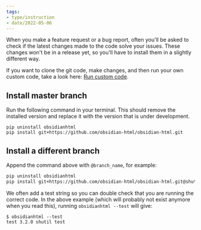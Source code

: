 ```yaml
---
tags:
- type/instruction
- date/2022-05-06
---
```

   
When you make a feature request or a bug report, often you'll be asked to check if the latest changes made to the code solve your issues.  These changes won't be in a release yet, so you'll have to install them in a slightly different way.   
   
If you want to clone the git code, make changes, and then run your own custom code, take a look here: [Run custom code](../Instructions/Run%20custom%20code.md).   
   
## Install master branch   
Run the following command in your terminal. This should remove the installed version and replace it with the version that is under development.   
   
```shell
pip uninstall obsidianhtml
pip install git+https://github.com/obsidian-html/obsidian-html.git
```
   
   
## Install a different branch   
Append the command above with `@branch_name`, for example:   
``` bash
pip uninstall obsidianhtml
pip install git+https://github.com/obsidian-html/obsidian-html.git@shutil_test
```
   
   
We often add a test string so you can double check that you are running the correct code. In the above example (which will probably not exist anymore when you read this), running `obsidianhtml --test` will give:   
```
$ obsidianhtml --test                                                                                                                                   
test 3.2.0 shutil test
```
